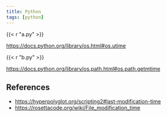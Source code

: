 ```yaml
---
title: Python
tags: [python]
---
```


{{< r "a.py" >}}

<https://docs.python.org/library/os.html#os.utime>

{{< r "b.py" >}}

<https://docs.python.org/library/os.path.html#os.path.getmtime>

## References

- <https://hyperpolyglot.org/scripting2#last-modification-time>
- <https://rosettacode.org/wiki/File_modification_time>
